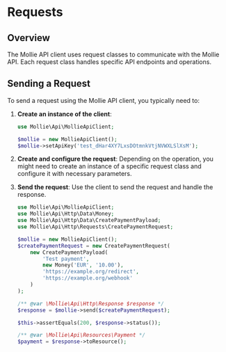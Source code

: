 # Requests

## Overview

The Mollie API client uses request classes to communicate with the Mollie API. Each request class handles specific API endpoints and operations.

## Sending a Request

To send a request using the Mollie API client, you typically need to:

1. **Create an instance of the client**:
   ```php
   use Mollie\Api\MollieApiClient;

   $mollie = new MollieApiClient();
   $mollie->setApiKey('test_dHar4XY7LxsDOtmnkVtjNVWXLSlXsM');
   ```

2. **Create and configure the request**:
   Depending on the operation, you might need to create an instance of a specific request class and configure it with necessary parameters.

3. **Send the request**:
   Use the client to send the request and handle the response.
   ```php
   use Mollie\Api\MollieApiClient;
   use Mollie\Api\Http\Data\Money;
   use Mollie\Api\Http\Data\CreatePaymentPayload;
   use Mollie\Api\Http\Requests\CreatePaymentRequest;

   $mollie = new MollieApiClient();
   $createPaymentRequest = new CreatePaymentRequest(
       new CreatePaymentPayload(
           'Test payment',
           new Money('EUR', '10.00'),
           'https://example.org/redirect',
           'https://example.org/webhook'
       )
   );

   /** @var \Mollie\Api\Http\Response $response */
   $response = $mollie->send($createPaymentRequest);

   $this->assertEquals(200, $response->status());

   /** @var \Mollie\Api\Resources\Payment */
   $payment = $response->toResource();
   ```

